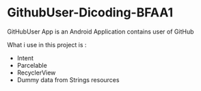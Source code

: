 # GithubUser-Dicoding-BFAA1
GitHubUser App is an Android Application contains user of GitHub

What i use in this project is :
- Intent
- Parcelable
- RecyclerView
- Dummy data from Strings resources
